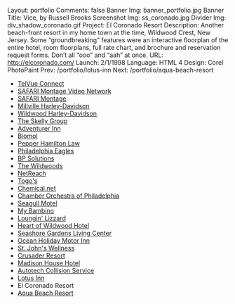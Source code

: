 Layout: portfolio
Comments: false
Banner Img: banner_portfolio.jpg
Banner Title: Vice, by Russell Brooks
Screenshot Img: ss_coronado.jpg
Divider Img: div_shadow_coronado.gif
Project: El Coronado Resort
Description: Another beach-front resort in my home town at the time, Wildwood Crest, New Jersey.  Some &#8220;groundbreaking&#8221; features were an interactive floorplan of the entire hotel, room floorplans, full rate chart, and brochure and reservation request forms. Don&#8217;t all &#8220;ooo&#8221; and &#8220;aah&#8221; at once.
URL: http://elcoronado.com/
Launch: 2/1/1998
Language: HTML 4
Design: Corel PhotoPaint
Prev: /portfolio/lotus-inn
Next: /portfolio/aqua-beach-resort

* [TelVue Connect](/portfolio/)
* [SAFARI Montage Video Network](/portfolio/safari-montage-video-network)
* [SAFARI Montage](/portfolio/safari-montage)
* [Millville Harley-Davidson](/portfolio/millville-harley-davidson)
* [Wildwood Harley-Davidson](/portfolio/wildwood-harley-davidson)
* [The Skelly Group](/portfolio/the-skelly-group)
* [Adventurer Inn](/portfolio/adventurer-inn)
* [Biomol](/portfolio/biomol)
* [Pepper Hamilton Law](/portfolio/pepper-hamilton-law)
* [Philadelphia Eagles](/portfolio/philadelphia-eagles)
* [BP Solutions](/portfolio/bp-solutions)
* [The Wildwoods](/portfolio/the-wildwoods)
* [NetReach](/portfolio/netreach)
* [Togo's](/portfolio/togos)
* [Chemical.net](/portfolio/chemical-net)
* [Chamber Orchestra of Philadelphia](/portfolio/chamber-orchestra-of-philadelphia)
* [Seagull Motel](/portfolio/seagull-motel)
* [My Bambino](/portfolio/my-bambino)
* [Loungin' Lizzard](/portfolio/loungin-lizzard)
* [Heart of Wildwood Hotel](/portfolio/heart-of-wildwood-hotel)
* [Seashore Gardens Living Center](/portfolio/seashore-gardens-living-center)
* [Ocean Holiday Motor Inn](/portfolio/ocean-holiday-motor-inn)
* [St. John's Wellness](/portfolio/st-john-s-wellness)
* [Crusader Resort](/portfolio/crusader-resort)
* [Madison House Hotel](/portfolio/madison-house-hotel)
* [Autotech Collision Service](/portfolio/autotech-collision-service)
* [Lotus Inn](/portfolio/lotus-inn)
* El Coronado Resort
* [Aqua Beach Resort](/portfolio/aqua-beach-resort)
